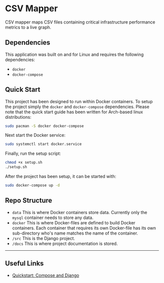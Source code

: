 # CSV Mapper
CSV mapper maps CSV files containing critical infrastructure performance metrics
to a live graph.

## Dependencies
This application was built on and for Linux and requires the following
dependencies:
- `docker`
- `docker-compose`

## Quick Start
This project has been designed to run within Docker containers. To setup the
project simply the `docker` and `docker-compose` dependencies. Please note that
the quick start guide has been written for Arch-based linux distributions:

```bash
sudo pacman -S docker docker-compose
```

Next start the Docker service:
```bash
sudo systemctl start docker.service
```

Finally, run the setup script:
```bash
chmod +x setup.sh
./setup.sh
```

After the project has been setup, it can be started with:
```bash
sudo docker-compose up -d
```

## Repo Structure
- `data`
  This is where Docker containers store data. Currently only the `mysql`
  container needs to store any data.
- `docker`
  This is where Docker-files are defined to build Docker containers. Each
  container that requires its own Docker-file has its own sub-directory who's
  name matches the name of the container.
- `/src`
  This is the Django project.
- `/docs`
  This is where project documentation is stored.

---

## Useful Links
- [Quickstart: Compose and Django](https://github.com/docker/awesome-compose/tree/master/official-documentation-samples/django/)